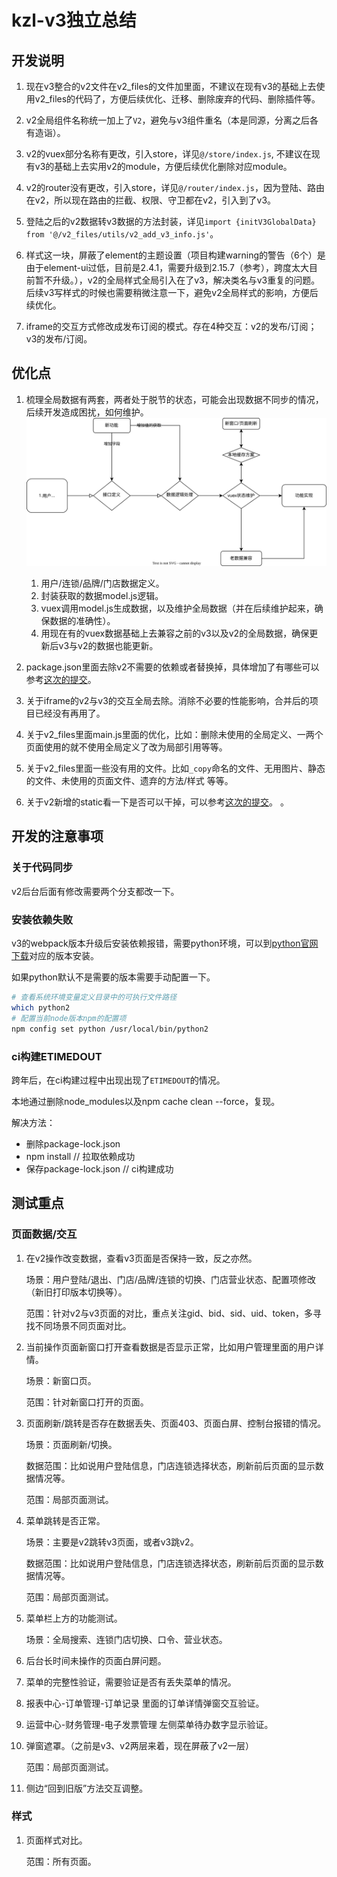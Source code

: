 # kzl-v3独立总结

## 开发说明

1. 现在v3整合的v2文件在v2_files的文件加里面，不建议在现有v3的基础上去使用v2_files的代码了，方便后续优化、迁移、删除废弃的代码、删除插件等。

1. v2全局组件名称统一加上了`V2`，避免与v3组件重名（本是同源，分离之后各有造诣）。

1. v2的vuex部分名称有更改，引入store，详见`@/store/index.js`, 不建议在现有v3的基础上去实用v2的module，方便后续优化删除对应module。

1. v2的router没有更改，引入store，详见`@/router/index.js`，因为登陆、路由在v2，所以现在路由的拦截、权限、守卫都在v2，引入到了v3。

1. 登陆之后的v2数据转v3数据的方法封装，详见`import {initV3GlobalData} from '@/v2_files/utils/v2_add_v3_info.js'`。

1. 样式这一块，屏蔽了element的主题设置（项目构建warning的警告（6个）是由于element-ui过低，目前是2.4.1，需要升级到2.15.7（参考），跨度太大目前暂不升级。），v2的全局样式全局引入在了v3，解决类名与v3重复的问题。后续v3写样式的时候也需要稍微注意一下，避免v2全局样式的影响，方便后续优化。

1. iframe的交互方式修改成发布订阅的模式。存在4种交互：v2的发布/订阅；v3的发布/订阅。

## 优化点

1. 梳理全局数据有两套，两者处于脱节的状态，可能会出现数据不同步的情况，后续开发造成困扰，如何维护。![vuex全局状态](../../../draw/v3_vuex.drawio.svg)

   1. 用户/连锁/品牌/门店数据定义。
   2. 封装获取的数据model.js逻辑。
   3. vuex调用model.js生成数据，以及维护全局数据（并在后续维护起来，确保数据的准确性）。
   4. 用现在有的vuex数据基础上去兼容之前的v3以及v2的全局数据，确保更新后v3与v2的数据也能更新。

2. package.json里面去除v2不需要的依赖或者替换掉，具体增加了有哪些可以参考[这次的提交](http://git.int.kzl.com.cn/k/wzl-cater-h5/commit/232cbdf9f08f40a44667cef3a0e7e9d7c3b08fec)。

3. 关于iframe的v2与v3的交互全局去除。消除不必要的性能影响，合并后的项目已经没有再用了。

4. 关于v2_files里面main.js里面的优化，比如：删除未使用的全局定义、一两个页面使用的就不使用全局定义了改为局部引用等等。

5. 关于v2_files里面一些没有用的文件。比如`_copy`命名的文件、无用图片、静态的文件、未使用的页面文件、遗弃的方法/样式 等等。

6. 关于v2新增的static看一下是否可以干掉，可以参考[这次的提交](http://git.int.kzl.com.cn/k/wzl-cater-h5/commit/99602ff13484d5a865c5dce0accf6c5cff9753bd)。
。

## 开发的注意事项

### 关于代码同步

v2后台后面有修改需要两个分支都改一下。

### 安装依赖失败

v3的webpack版本升级后安装依赖报错，需要python环境，可以到[python官网下载](https://www.python.org/downloads/release/python-2716/)对应的版本安装。

如果python默认不是需要的版本需要手动配置一下。

```bash
# 查看系统环境变量定义目录中的可执行文件路径
which python2
# 配置当前node版本npm的配置项
npm config set python /usr/local/bin/python2
```

### ci构建ETIMEDOUT

跨年后，在ci构建过程中出现出现了`ETIMEDOUT`的情况。

本地通过删除node_modules以及npm cache clean --force，复现。

解决方法：

- 删除package-lock.json
- npm install // 拉取依赖成功
- 保存package-lock.json // ci构建成功

## 测试重点

### 页面数据/交互

1. 在v2操作改变数据，查看v3页面是否保持一致，反之亦然。

    场景：用户登陆/退出、门店/品牌/连锁的切换、门店营业状态、配置项修改（新旧打印版本切换等）。

    范围：针对v2与v3页面的对比，重点关注gid、bid、sid、uid、token，多寻找不同场景不同页面对比。

2. 当前操作页面新窗口打开查看数据是否显示正常，比如用户管理里面的用户详情。

    场景：新窗口页。

    范围：针对新窗口打开的页面。

1. 页面刷新/跳转是否存在数据丢失、页面403、页面白屏、控制台报错的情况。

    场景：页面刷新/切换。

    数据范围：比如说用户登陆信息，门店连锁选择状态，刷新前后页面的显示数据情况等。

    范围：局部页面测试。

2. 菜单跳转是否正常。

    场景：主要是v2跳转v3页面，或者v3跳v2。

    数据范围：比如说用户登陆信息，门店连锁选择状态，刷新前后页面的显示数据情况等。

    范围：局部页面测试。

1. 菜单栏上方的功能测试。

    场景：全局搜索、连锁门店切换、口令、营业状态。

1. 后台长时间未操作的页面白屏问题。

2. 菜单的完整性验证，需要验证是否有丢失菜单的情况。

3. 报表中心-订单管理-订单记录 里面的订单详情弹窗交互验证。

4. 运营中心-财务管理-电子发票管理 左侧菜单待办数字显示验证。

5. 弹窗遮罩。（之前是v3、v2两层来着，现在屏蔽了v2一层）

    范围：局部页面测试。

1. 侧边“回到旧版”方法交互调整。

### 样式

1. 页面样式对比。

   范围：所有页面。
